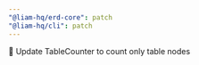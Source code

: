 ```yaml
---
"@liam-hq/erd-core": patch
"@liam-hq/cli": patch
---
```


🐛 Update TableCounter to count only table nodes
